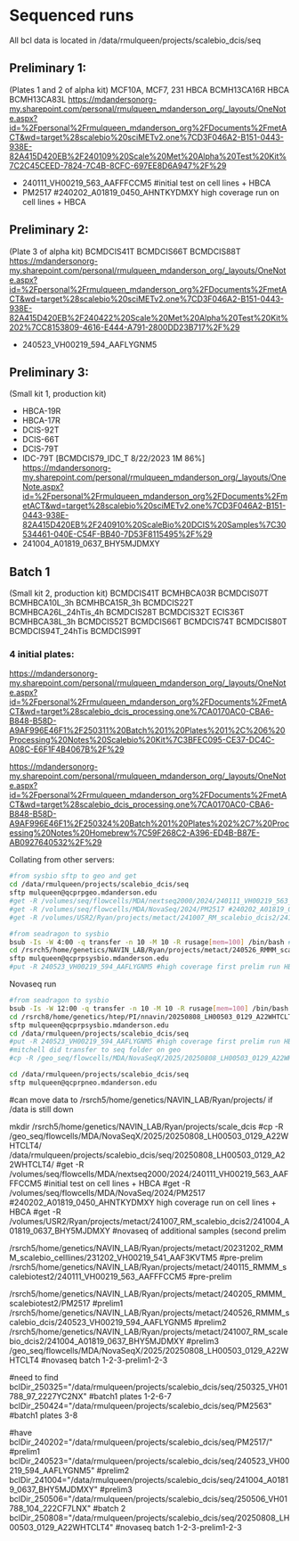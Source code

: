 # Sequenced runs
All bcl data is located in /data/rmulqueen/projects/scalebio_dcis/seq

## Preliminary 1:
(Plates 1 and 2 of alpha kit)
MCF10A, MCF7, 231
HBCA BCMH13CA16R
HBCA BCMH13CA83L
https://mdandersonorg-my.sharepoint.com/personal/rmulqueen_mdanderson_org/_layouts/OneNote.aspx?id=%2Fpersonal%2Frmulqueen_mdanderson_org%2FDocuments%2FmetACT&wd=target%28scalebio%20sciMETv2.one%7CD3F046A2-B151-0443-938E-82A415D420EB%2F240109%20Scale%20Met%20Alpha%20Test%20Kit%7C2C45CEED-7824-7C4B-8CFC-697EE8D6A947%2F%29
- 240111_VH00219_563_AAFFFCCM5 #initial test on cell lines + HBCA
- PM2517 #240202_A01819_0450_AHNTKYDMXY high coverage run on cell lines + HBCA

## Preliminary 2:
(Plate 3 of alpha kit)
BCMDCIS41T
BCMDCIS66T
BCMDCIS88T
https://mdandersonorg-my.sharepoint.com/personal/rmulqueen_mdanderson_org/_layouts/OneNote.aspx?id=%2Fpersonal%2Frmulqueen_mdanderson_org%2FDocuments%2FmetACT&wd=target%28scalebio%20sciMETv2.one%7CD3F046A2-B151-0443-938E-82A415D420EB%2F240422%20Scale%20Met%20Alpha%20Test%20Kit%202%7CC8153809-4616-E444-A791-2800DD23B717%2F%29
- 240523_VH00219_594_AAFLYGNM5

## Preliminary 3:
(Small kit 1, production kit)
- HBCA-19R 
- HBCA-17R 
- DCIS-92T 
- DCIS-66T 
- DCIS-79T 
- IDC-79T 
[BCMDCIS79_IDC_T 8/22/2023 1M 86%]
https://mdandersonorg-my.sharepoint.com/personal/rmulqueen_mdanderson_org/_layouts/OneNote.aspx?id=%2Fpersonal%2Frmulqueen_mdanderson_org%2FDocuments%2FmetACT&wd=target%28scalebio%20sciMETv2.one%7CD3F046A2-B151-0443-938E-82A415D420EB%2F240910%20ScaleBio%20DCIS%20Samples%7C30534461-040E-C54F-BB40-7D53F8115495%2F%29
- 241004_A01819_0637_BHY5MJDMXY 

## Batch 1 
(Small kit 2, production kit)
BCMDCIS41T
BCMHBCA03R
BCMDCIS07T
BCMHBCA10L_3h
BCMHBCA15R_3h
BCMDCIS22T
BCMHBCA26L_24hTis_4h
BCMDCIS28T
BCMDCIS32T
ECIS36T
BCMHBCA38L_3h
BCMDCIS52T
BCMDCIS66T
BCMDCIS74T
BCMDCIS80T
BCMDCIS94T_24hTis
BCMDCIS99T

### 4 initial plates:
https://mdandersonorg-my.sharepoint.com/personal/rmulqueen_mdanderson_org/_layouts/OneNote.aspx?id=%2Fpersonal%2Frmulqueen_mdanderson_org%2FDocuments%2FmetACT&wd=target%28scalebio_dcis_processing.one%7CA0170AC0-CBA6-B848-B58D-A9AF996E46F1%2F250311%20Batch%201%20Plates%201%2C%206%20Processing%20Notes%20Scalebio%20Kit%7C3BFEC095-CE37-DC4C-A08C-E6F1F4B4067B%2F%29

https://mdandersonorg-my.sharepoint.com/personal/rmulqueen_mdanderson_org/_layouts/OneNote.aspx?id=%2Fpersonal%2Frmulqueen_mdanderson_org%2FDocuments%2FmetACT&wd=target%28scalebio_dcis_processing.one%7CA0170AC0-CBA6-B848-B58D-A9AF996E46F1%2F250324%20Batch%201%20Plates%202%2C7%20Processing%20Notes%20Homebrew%7C59F268C2-A396-ED4B-B87E-AB0927640532%2F%29


Collating from other servers:

```bash
#from sysbio sftp to geo and get
cd /data/rmulqueen/projects/scalebio_dcis/seq
sftp mulqueen@qcprpgeo.mdanderson.edu
#get -R /volumes/seq/flowcells/MDA/nextseq2000/2024/240111_VH00219_563_AAFFFCCM5 #initial test on cell lines + HBCA
#get -R /volumes/seq/flowcells/MDA/NovaSeq/2024/PM2517 #240202_A01819_0450_AHNTKYDMXY high coverage run on cell lines + HBCA
#get -R /volumes/USR2/Ryan/projects/metact/241007_RM_scalebio_dcis2/241004_A01819_0637_BHY5MJDMXY #novaseq of additional samples (second prelim run)
```

```bash
#from seadragon to sysbio
bsub -Is -W 4:00 -q transfer -n 10 -M 10 -R rusage[mem=100] /bin/bash #small interactive node for bcl-convert 
cd /rsrch5/home/genetics/NAVIN_LAB/Ryan/projects/metact/240526_RMMM_scalebio_dcis
sftp mulqueen@qcprpsysbio.mdanderson.edu
#put -R 240523_VH00219_594_AAFLYGNM5 #high coverage first prelim run HBCA + DCIS 
```

Novaseq run
```bash
#from seadragon to sysbio
bsub -Is -W 12:00 -q transfer -n 10 -M 10 -R rusage[mem=100] /bin/bash #small interactive node for bcl-convert 
cd /rsrch8/home/genetics/htep/PI/nnavin/20250808_LH00503_0129_A22WHTCLT4/
sftp mulqueen@qcprpsysbio.mdanderson.edu
cd /data/rmulqueen/projects/scalebio_dcis/seq
#put -R 240523_VH00219_594_AAFLYGNM5 #high coverage first prelim run HBCA + DCIS 
#mitchell did transfer to seq folder on geo
#cp -R /geo_seq/flowcells/MDA/NovaSeqX/2025/20250808_LH00503_0129_A22WHTCLT4/ /data/rmulqueen/projects/scalebio_dcis/seq/20250808_LH00503_0129_A22WHTCLT4/

```

```bash
cd /data/rmulqueen/projects/scalebio_dcis/seq
sftp mulqueen@qcprpneo.mdanderson.edu

```


#can move data to /rsrch5/home/genetics/NAVIN_LAB/Ryan/projects/ if /data is still down

mkdir /rsrch5/home/genetics/NAVIN_LAB/Ryan/projects/scale_dcis
#cp -R /geo_seq/flowcells/MDA/NovaSeqX/2025/20250808_LH00503_0129_A22WHTCLT4/ /data/rmulqueen/projects/scalebio_dcis/seq/20250808_LH00503_0129_A22WHTCLT4/
#get -R /volumes/seq/flowcells/MDA/nextseq2000/2024/240111_VH00219_563_AAFFFCCM5 #initial test on cell lines + HBCA
#get -R /volumes/seq/flowcells/MDA/NovaSeq/2024/PM2517 #240202_A01819_0450_AHNTKYDMXY high coverage run on cell lines + HBCA
#get -R /volumes/USR2/Ryan/projects/metact/241007_RM_scalebio_dcis2/241004_A01819_0637_BHY5MJDMXY #novaseq of additional samples (second prelim 


/rsrch5/home/genetics/NAVIN_LAB/Ryan/projects/metact/20231202_RMMM_scalebio_celllines/231202_VH00219_541_AAF3KVTM5 #pre-prelim
/rsrch5/home/genetics/NAVIN_LAB/Ryan/projects/metact/240115_RMMM_scalebiotest2/240111_VH00219_563_AAFFFCCM5 #pre-prelim

/rsrch5/home/genetics/NAVIN_LAB/Ryan/projects/metact/240205_RMMM_scalebiotest2/PM2517 #prelim1
/rsrch5/home/genetics/NAVIN_LAB/Ryan/projects/metact/240526_RMMM_scalebio_dcis/240523_VH00219_594_AAFLYGNM5 #prelim2
/rsrch5/home/genetics/NAVIN_LAB/Ryan/projects/metact/241007_RM_scalebio_dcis2/241004_A01819_0637_BHY5MJDMXY #prelim3
/geo_seq/flowcells/MDA/NovaSeqX/2025/20250808_LH00503_0129_A22WHTCLT4 #novaseq batch 1-2-3-prelim1-2-3

#need to find
bclDir_250325="/data/rmulqueen/projects/scalebio_dcis/seq/250325_VH01788_97_2227YC2NX" #batch1 plates 1-2-6-7
bclDir_250424="/data/rmulqueen/projects/scalebio_dcis/seq/PM2563" #batch1 plates 3-8

#have
bclDir_240202="/data/rmulqueen/projects/scalebio_dcis/seq/PM2517/" #prelim1
bclDir_240523="/data/rmulqueen/projects/scalebio_dcis/seq/240523_VH00219_594_AAFLYGNM5" #prelim2
bclDir_241004="/data/rmulqueen/projects/scalebio_dcis/seq/241004_A01819_0637_BHY5MJDMXY" #prelim3
bclDir_250506="/data/rmulqueen/projects/scalebio_dcis/seq/250506_VH01788_104_222CF7LNX" #batch 2
bclDir_250808="/data/rmulqueen/projects/scalebio_dcis/seq/20250808_LH00503_0129_A22WHTCLT4" #novaseq batch 1-2-3-prelim1-2-3
